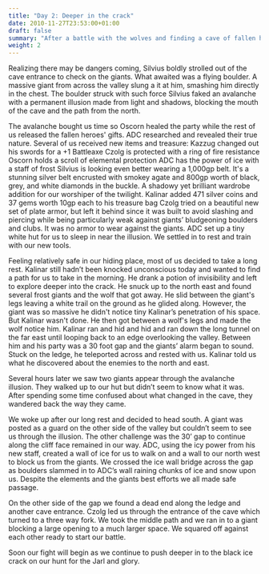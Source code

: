 ```yaml
---
title: "Day 2: Deeper in the crack"
date: 2010-11-27T23:53:00+01:00
draft: false
summary: "After a battle with the wolves and finding a cave of fallen heros, our team pushed further in the glacier on the hunt for the Jarl and his army"
weight: 2
---
```

Realizing there may be dangers coming, Silvius boldly strolled out of the cave entrance to check on the giants. What awaited was a flying boulder. A massive giant from across the valley slung a it at him, smashing him directly in the chest. The boulder struck with such force Silvius faked an avalanche with a permanent illusion made from light and shadows, blocking the mouth of the cave and the path from the north. 

The avalanche bought us time so Oscorn healed the party while the rest of us released the fallen heroes' gifts. ADC researched and revealed their true nature. Several of us received new items and treasure:
Kazzug changed out his swords for a +1 Battleaxe 
Czolg is protected with a ring of fire resistance
Oscorn holds a scroll of elemental protection
ADC has the power of ice with a staff of frost
Silvius is looking even better wearing a 1,000gp belt. It's a stunning silver belt encrusted with smokey agate and 800gp worth of black, grey, and white diamonds in the buckle. A shadowy yet brilliant wardrobe addition for our worshiper of the twilight. 
Kalinar added 471 silver coins and 37 gems worth 10gp each to his treasure bag
Czolg tried on a beautiful new set of plate armor, but left it behind since it was built to avoid slashing and piercing while being particularly weak against giants’ bludgeoning boulders and clubs. It was no armor to wear against the giants. 
ADC set up a tiny white hut for us to sleep in near the illusion. We settled in to rest and train with our new tools. 

Feeling relatively safe in our hiding place, most of us decided to take a long rest. Kalinar still hadn’t been knocked unconscious today and wanted to find a path for us to take in the morning. He drank a potion of invisibility and left to explore deeper into the crack. He snuck up to the north east and found several frost giants and the wolf that got away. He slid between the giant's legs leaving a white trail on the ground as he glided along. However, the giant was so massive he didn't notice tiny Kalinar’s penetration of his space. But Kalinar wasn't done. He then got between a wolf's legs and made the wolf notice him. Kalinar ran and hid and hid and ran down the long tunnel on the far east until looping back to an edge overlooking the valley. Between him and his party was a 30 foot gap and the giants’ alarm began to sound. Stuck on the ledge, he teleported across and rested with us. Kalinar told us what he discovered about the enemies to the north and east.

Several hours later we saw two giants appear through the avalanche illusion. They walked up to our hut but didn’t seem to know what it was. After spending some time confused about what changed in the cave, they wandered back the way they came.

We woke up after our long rest and decided to head south. A giant was posted as a guard on the other side of the valley but couldn’t seem to see us through the illusion. The other challenge was the 30’ gap to continue along the cliff face remained in our way. ADC, using the icy power from his new staff, created a wall of ice for us to walk on and a wall to our north west to block us from the giants. We crossed the ice wall bridge across the gap as boulders slammed in to ADC’s wall raining chunks of ice and snow upon us. Despite the elements and the giants best efforts we all made safe passage. 

On the other side of the gap we found a dead end along the ledge and another cave entrance. Czolg led us through the entrance of the cave which turned to a three way fork. We took the middle path and we ran in to a giant blocking a large opening to a much larger space. We squared off against each other ready to start our battle.

Soon our fight will begin as we continue to push deeper in to the black ice crack on our hunt for the Jarl and glory.
